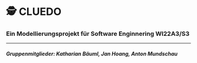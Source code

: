 # :detective: CLUEDO
### Ein Modellierungsprojekt für Software Enginnering WI22A3/S3
---------------------
##### Gruppenmitglieder: Katharian Bäuml, Jan Hoang, Anton Mundschau
